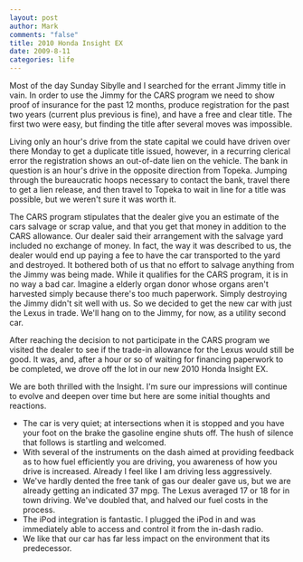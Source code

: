 ```yaml
--- 
layout: post
author: Mark
comments: "false"
title: 2010 Honda Insight EX
date: 2009-8-11
categories: life
---
```

Most of the day Sunday Sibylle and I searched for the errant Jimmy title in vain. In order to use the Jimmy for the CARS program we need to show proof of insurance for the past 12 months, produce registration for the past two years (current plus previous is fine), and have a free and clear title. The first two were easy, but finding the title after several moves was impossible.

Living only an hour's drive from the state capital we could have driven over there Monday to get a duplicate title issued, however, in a recurring clerical error the registration shows an out-of-date lien on the vehicle. The bank in question is an hour's drive in the opposite direction from Topeka. Jumping through the bureaucratic hoops necessary to contact the bank, travel there to get a lien release, and then travel to Topeka to wait in line for a title was possible, but we weren't sure it was worth it.

The CARS program stipulates that the dealer give you an estimate of the cars salvage or scrap value, and that you get that money in addition to the CARS allowance. Our dealer said their arrangement with the salvage yard included no exchange of money. In fact, the way it was described to us, the dealer would end up paying a fee to have the car transported to the yard and destroyed. It bothered both of us that no effort to salvage anything from the Jimmy was being made. While it qualifies for the CARS program, it is in no way a bad car. Imagine a elderly organ donor whose organs aren't harvested simply because there's too much paperwork. Simply destroying the Jimmy didn't sit well with us. So we decided to get the new car with just the Lexus in trade. We'll hang on to the Jimmy, for now, as a utility second car.

After reaching the decision to not participate in the CARS program we visited the dealer to see if the trade-in allowance for the Lexus would still be good. It was, and, after a hour or so of waiting for financing paperwork to be completed, we drove off the lot in our new 2010 Honda Insight EX.

We are both thrilled with the Insight. I'm sure our impressions will continue to evolve and deepen over time but here are some initial thoughts and reactions.
<ul>
	<li>The car is very quiet; at intersections when it is stopped and you have your foot on the brake the gasoline engine shuts off. The hush of silence that follows is startling and welcomed.</li>
	<li>With several of the instruments on the dash aimed at providing feedback as to how fuel efficiently you are driving, you awareness of how you drive is increased. Already I feel like I am driving less aggressively.</li>
	<li>We've hardly dented the free tank of gas our dealer gave us, but we are already getting an indicated 37 mpg. The Lexus averaged 17 or 18 for in town driving. We've doubled that, and halved our fuel costs in the process.</li>
	<li>The iPod integration is fantastic. I plugged the iPod in and was immediately able to access and control it from the in-dash radio.</li>
	<li>We like that our car has far less impact on the environment that its predecessor.</li>
</ul>
